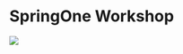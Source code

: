 # SpringOne Workshop

![](https://github.com/snyk/user-docs/tree/695c746d1b207ffdf923b84e4590d31b29e2cc73/docs/.gitbook/assets/node.js-wide.png)

